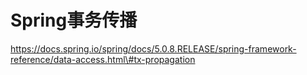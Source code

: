 # Spring事务传播

https://docs.spring.io/spring/docs/5.0.8.RELEASE/spring-framework-reference/data-access.html\#tx-propagation

